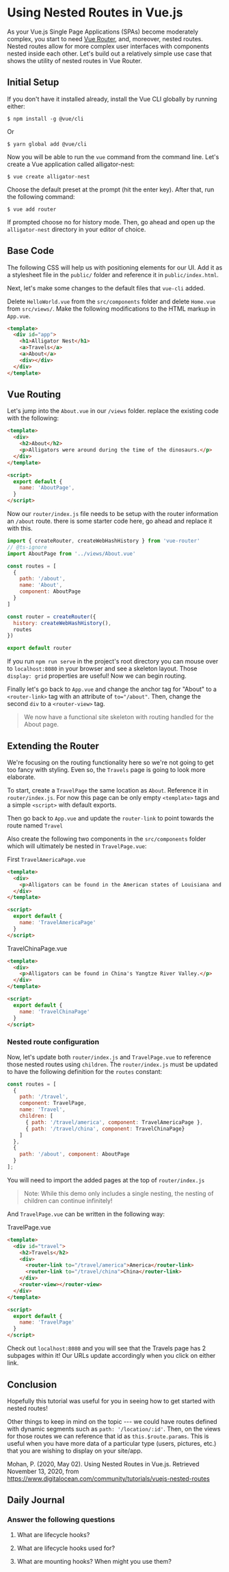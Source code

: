 # Using Nested Routes in Vue.js

As your Vue.js Single Page Applications (SPAs) become moderately complex, you start to need [Vue Router](https://router.vuejs.org/), and, moreover, nested routes. Nested routes allow for more complex user interfaces with components nested inside each other. Let's build out a relatively simple use case that shows the utility of nested routes in Vue Router.

## Initial Setup

If you don't have it installed already, install the Vue CLI globally by running either:

```
$ npm install -g @vue/cli
```

Or

```
$ yarn global add @vue/cli
```

Now you will be able to run the `vue` command from the command line. Let's create a Vue application called alligator-nest:

```
$ vue create alligator-nest
```

Choose the default preset at the prompt (hit the enter key). After that, run the following command:

```
$ vue add router
```

If prompted choose no for history mode. Then, go ahead and open up the `alligator-nest` directory in your editor of choice.

## Base Code

The following CSS will help us with positioning elements for our UI. Add it as a stylesheet file in the `public/` folder and reference it in `public/index.html`. 

Next, let's make some changes to the default files that `vue-cli` added.

Delete `HelloWorld.vue` from the `src/components` folder and delete `Home.vue` from `src/views/`. Make the following modifications to the HTML markup in `App.vue`.

```html
<template>
  <div id="app">
    <h1>Alligator Nest</h1>
    <a>Travels</a>
    <a>About</a>
    <div></div>
  </div>
</template>
```

## Vue Routing

Let's jump into the `About.vue` in our `/views` folder. replace the existing code with the following:

```html
<template>
  <div>
    <h2>About</h2>
    <p>Alligators were around during the time of the dinosaurs.</p>
  </div>
</template>

<script>
  export default {
    name: 'AboutPage',
  }
</script>
```

Now our `router/index.js` file needs to be setup with the router information an `/about` route. there is some starter code here, go ahead and replace it with this.

```javascript
import { createRouter, createWebHashHistory } from 'vue-router'
// @ts-ignore
import AboutPage from '../views/About.vue'

const routes = [
  {
    path: '/about',
    name: 'About',
    component: AboutPage
  }
]

const router = createRouter({
  history: createWebHashHistory(),
  routes
})

export default router
```
If you run `npm run serve` in the project's root directory you can mouse over to `localhost:8080` in your browser and see a skeleton layout. Those `display: grid` properties are useful! Now we can begin routing.

Finally let's go back to `App.vue` and change the anchor tag for "About" to a `<router-link>` tag with an attribute of `to="/about"`. Then, change the second `div` to a `<router-view>` tag.

> We now have a functional site skeleton with routing handled for the About page.


## Extending the Router
We're focusing on the routing functionality here so we're not going to get too fancy with styling. Even so, the `Travels` page is going to look more elaborate.

To start, create a `TravelPage` the same location as `About`. Reference it in `router/index.js`. For now this page can be only empty `<template>` tags and a simple `<script>` with default exports. 

Then go back to `App.vue` and update the `router-link` to point towards the route named `Travel`

Also create the following two components in the `src/components` folder which will ultimately be nested in `TravelPage.vue`:

First `TravelAmericaPage.vue`

```html
<template>
  <div>
    <p>Alligators can be found in the American states of Louisiana and Florida.</p>
  </div>
</template>

<script>
  export default {
    name: 'TravelAmericaPage'
  }
</script>
```


TravelChinaPage.vue

```html
<template>
  <div>
    <p>Alligators can be found in China's Yangtze River Valley.</p>
  </div>
</template>

<script>
  export default {
    name: 'TravelChinaPage'
  }
</script>

```


### Nested route configuration

Now, let's update both `router/index.js` and `TravelPage.vue` to reference those nested routes using `children`. The `router/index.js` must be updated to have the following definition for the `routes` constant:

```javascript
const routes = [
  {
    path: '/travel', 
    component: TravelPage,
    name: 'Travel',
    children: [
      { path: '/travel/america', component: TravelAmericaPage },
      { path: '/travel/china', component: TravelChinaPage}
    ]
  },
  {
    path: '/about', component: AboutPage
  }
];
```
You will need to import the added pages at the top of `router/index.js`

> Note: While this demo only includes a single nesting, the nesting of children can continue infinitely!

And `TravelPage.vue` can be written in the following way:

TravelPage.vue

```html
<template>
  <div id="travel">
    <h2>Travels</h2>
    <div>
      <router-link to="/travel/america">America</router-link>
      <router-link to="/travel/china">China</router-link>
    </div>
    <router-view></router-view>
  </div>
</template>

<script>
  export default {
    name: 'TravelPage'
  }
</script>
```

Check out `localhost:8080` and you will see that the Travels page has 2 subpages within it! Our URLs update accordingly when you click on either link.

## Conclusion

Hopefully this tutorial was useful for you in seeing how to get started with nested routes!

Other things to keep in mind on the topic --- we could have routes defined with dynamic segments such as `path: '/location/:id'`. Then, on the views for those routes we can reference that id as `this.$route.params`. This is useful when you have more data of a particular type (users, pictures, etc.) that you are wishing to display on your site/app.

Mohan, P. (2020, May 02). Using Nested Routes in Vue.js. Retrieved November 13, 2020, from https://www.digitalocean.com/community/tutorials/vuejs-nested-routes

## Daily Journal
### Answer the following questions
 
1. What are lifecycle hooks?

2. What are lifecycle hooks used for?

3. What are mounting hooks? When might you use them?